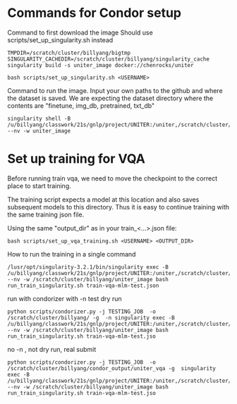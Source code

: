 # Commands for Condor setup


Command to first download the image
Should use scripts/set_up_singularity.sh instead
```
TMPDIR=/scratch/cluster/billyang/bigtmp SINGULARITY_CACHEDIR=/scratch/cluster/billyang/singularity_cache singularity build -s uniter_image docker://chenrocks/uniter
```
```
bash scripts/set_up_singularity.sh <USERNAME>
```

Command to run the image. Input your own paths to the github and where the dataset is saved. We are expecting the dataset directory where the contents are "finetune, img_db, pretrained, txt_db"
```
singularity shell -B /u/billyang/classwork/21s/gnlp/project/UNITER:/uniter,/scratch/cluster/billyang/vqa_dataset:/vqa_dataset --nv -w uniter_image
```


# Set up training for VQA
Before running train vqa, we need to move the checkpoint to the correct place to start training.

The training script expects a model at this location and also saves subsequent models to this directory. Thus it is easy to continue training with the same training json file.

Using the same "output_dir" as in your train_<...>.json file:

```
bash scripts/set_up_vqa_training.sh <USERNAME> <OUTPUT_DIR>
```

How to run the training in a single command

```
/lusr/opt/singularity-3.2.1/bin/singularity exec -B /u/billyang/classwork/21s/gnlp/project/UNITER:/uniter,/scratch/cluster/billyang/vqa_dataset:/vqa_dataset --nv -w /scratch/cluster/billyang/uniter_image bash run_train_singularity.sh train-vqa-mlm-test.json
```

run with condorizer with -n test dry run
```
python scripts/condorizer.py -j TESTING_JOB  -o /scratch/cluster/billyang/ -g  -n singularity exec -B /u/billyang/classwork/21s/gnlp/project/UNITER:/uniter,/scratch/cluster/billyang/vqa_dataset:/vqa_dataset --nv -w /scratch/cluster/billyang/uniter_image bash run_train_singularity.sh train-vqa-mlm-test.jso
```
no -n , not dry run, real submit
```
python scripts/condorizer.py -j TESTING_JOB  -o /scratch/cluster/billyang/condor_output/uniter_vqa -g  singularity exec -B /u/billyang/classwork/21s/gnlp/project/UNITER:/uniter,/scratch/cluster/billyang/vqa_dataset:/vqa_dataset --nv -w /scratch/cluster/billyang/uniter_image bash run_train_singularity.sh train-vqa-mlm-test.jso
```
